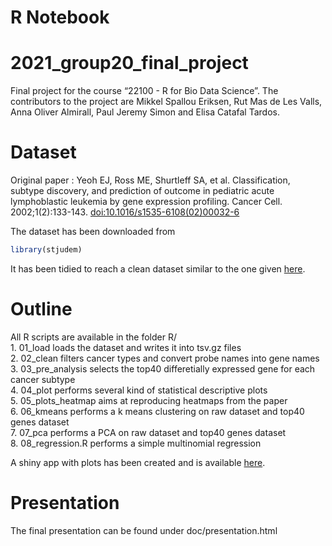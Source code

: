 R Notebook
================

# 2021\_group20\_final\_project

Final project for the course “22100 - R for Bio Data Science”. The
contributors to the project are Mikkel Spallou Eriksen, Rut Mas de Les
Valls, Anna Oliver Almirall, Paul Jeremy Simon and Elisa Catafal Tardos.

# Dataset

Original paper : Yeoh EJ, Ross ME, Shurtleff SA, et al. Classification,
subtype discovery, and prediction of outcome in pediatric acute
lymphoblastic leukemia by gene expression profiling. Cancer Cell.
2002;1(2):133-143. <doi:10.1016/s1535-6108(02)00032-6>

The dataset has been downloaded from

``` r
library(stjudem)
```

It has been tidied to reach a clean dataset similar to the one given
[here](https://github.com/ramhiser/datamicroarray/wiki/Yeoh-%282002%29).

# Outline

All R scripts are available in the folder R/  
1\. 01\_load loads the dataset and writes it into tsv.gz files  
2\. 02\_clean filters cancer types and convert probe names into gene
names  
3\. 03\_pre\_analysis selects the top40 differetially expressed gene for
each cancer subtype  
4\. 04\_plot performs several kind of statistical descriptive plots  
5\. 05\_plots\_heatmap aims at reproducing heatmaps from the paper  
6\. 06\_kmeans performs a k means clustering on raw dataset and top40
genes dataset  
7\. 07\_pca performs a PCA on raw dataset and top40 genes dataset  
8\. 08\_regression.R performs a simple multinomial regression

A shiny app with plots has been created and is available
[here](https://paul-simon.shinyapps.io/yeoh_plots/).

# Presentation

The final presentation can be found under doc/presentation.html
